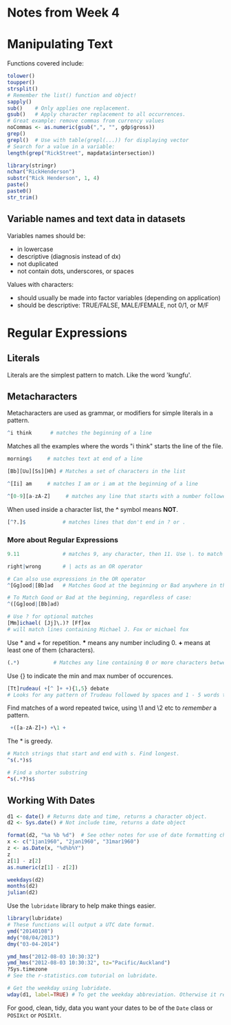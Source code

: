 # Notes from Week 4
# Manipulating Text

Functions covered include:
```R
tolower()
toupper()
strsplit()
# Remember the list() function and object!
sapply()
sub()    # Only applies one replacement.
gsub()   # Apply character replacement to all occurrences.
# Great example: remove commas from currency values
noCommas <- as.numeric(gsub(",", "", gdp$gross))  
grep()
grepl()  # Use with table(grepl(...)) for displaying vector
# Search for a value in a variable:
length(grep("RickStreet", mapdata$intersection))

library(stringr)
nchar("RickHenderson")
substr("Rick Henderson", 1, 4)
paste()
paste0()
str_trim()

```
## Variable names and text data in datasets
Variables names should be:
  * in lowercase
  * descriptive (diagnosis instead of dx)
  * not duplicated
  * not contain dots, underscores, or spaces
  
Values with characters:
  * should usually be made into factor variables (depending on application)
  * should be descriptive: TRUE/FALSE, MALE/FEMALE, not 0/1, or M/F
  
# Regular Expressions
## Literals
Literals are the simplest pattern to match. Like the word 'kungfu'.

## Metacharacters
Metacharacters are used as grammar, or modifiers for simple literals in a pattern.

```R
^i think      # matches the beginning of a line
```
Matches all the examples where the words "i think" starts the line of the file.

```R
morning$     # matches text at end of a line
```
```R
[Bb][Uu][Ss][Hh] # Matches a set of characters in the list
```
```R
^[Ii] am     # matches I am or i am at the beginning of a line
```
```R
^[0-9][a-zA-Z]     # matches any line that starts with a number followed by a letter
```
When used inside a character list, the **^** symbol means **NOT**.
```R
[^?.]$            # matches lines that don't end in ? or .
```

### More about Regular Expressions
```R
9.11              # matches 9, any character, then 11. Use \. to match periods.
```
```R
right|wrong       # | acts as an OR operator
```
```R
# Can also use expressions in the OR operator
^[Gg]ood|[Bb]ad   # Matches Good at the beginning or Bad anywhere in the line

# To Match Good or Bad at the beginning, regardless of case:
^([Gg]ood|[Bb]ad)
```

```R
# Use ? for optional matches
[Mm]ichael( [Jj]\.)? [Ff]ox
# will match lines containing Michael J. Fox or michael fox
```

Use \* and + for repetition. __*__ means any number including 0.
__+__ means at least one of them (characters).

```R
(.*)           # Matches any line containing 0 or more characters between parenthese like (how's this) or ()
```

Use {} to indicate the min and max number of occurences.
```R
[Tt]rudeau( +[^ ]+ +){1,5} debate
# Looks for any pattern of Trudeau followed by spaces and 1 - 5 words then the word debate.
```
Find matches of a word repeated twice, using \1 and \2 etc to *remember* a pattern.
```R
 +([a-zA-Z]+) +\1 +
```
The \* is greedy.
```R
# Match strings that start and end with s. Find longest.
^s(.*)s$

# Find a shorter substring
^s(.*?)s$
```
## Working With Dates

```R
d1 <- date() # Returns date and time, returns a character object.
d2 <- Sys.date() # Not include time, returns a date object

format(d2, "%a %b %d")  # See other notes for use of date formatting characters
x <- c("1jan1960", "2jan1960", "31mar1960")
z <- as.Date(x, "%d%b%Y")
z
z[1] - z[2]
as.numeric(z[1] - z[2])

weekdays(d2)
months(d2)
julian(d2)
```
Use the `lubridate` library to help make things easier.

```R
library(lubridate)
# These functions will output a UTC date format.
ymd("20140108")
mdy("08/04/2013")
dmy("03-04-2014")

ymd_hms("2012-08-03 10:30:32")
ymd_hms("2012-08-03 10:30:32", tz="Pacific/Auckland")
?Sys.timezone
# See the r-statistics.com tutorial on lubridate.

# Get the weekday using lubridate.
wday(d1, label=TRUE) # To get the weekday abbreviation. Otherwise it returns an integer.

```
For good, clean, tidy, data you want your dates to be of the `Date` class or `POSIXct` or `POSIXlt`.
